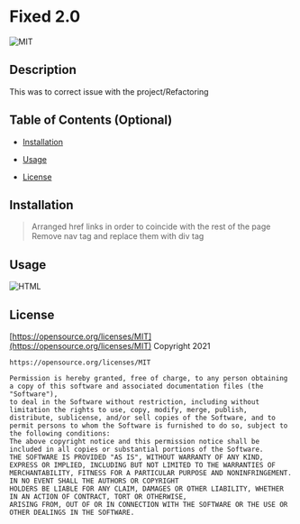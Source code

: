 # Fixed 2.0

![MIT](https://img.shields.io/badge/license-MIT-brightgreen)

## Description

This was to correct issue with the project/Refactoring



## Table of Contents (Optional)

- [Installation](#installation)

- [Usage](#usage)

- [License](#license)


## Installation

>Arranged href links in order to coincide with the rest of the page 
>Remove nav tag and replace them with div tag




## Usage

![HTML](../image/Capture4.PNG)



## License

[https://opensource.org/licenses/MIT](https://opensource.org/licenses/MIT)
Copyright 2021

    https://opensource.org/licenses/MIT

    Permission is hereby granted, free of charge, to any person obtaining a copy of this software and associated documentation files (the "Software"), 
    to deal in the Software without restriction, including without limitation the rights to use, copy, modify, merge, publish, 
    distribute, sublicense, and/or sell copies of the Software, and to permit persons to whom the Software is furnished to do so, subject to the following conditions:
    The above copyright notice and this permission notice shall be included in all copies or substantial portions of the Software.
    THE SOFTWARE IS PROVIDED "AS IS", WITHOUT WARRANTY OF ANY KIND, EXPRESS OR IMPLIED, INCLUDING BUT NOT LIMITED TO THE WARRANTIES OF 
    MERCHANTABILITY, FITNESS FOR A PARTICULAR PURPOSE AND NONINFRINGEMENT. IN NO EVENT SHALL THE AUTHORS OR COPYRIGHT 
    HOLDERS BE LIABLE FOR ANY CLAIM, DAMAGES OR OTHER LIABILITY, WHETHER IN AN ACTION OF CONTRACT, TORT OR OTHERWISE, 
    ARISING FROM, OUT OF OR IN CONNECTION WITH THE SOFTWARE OR THE USE OR OTHER DEALINGS IN THE SOFTWARE.




